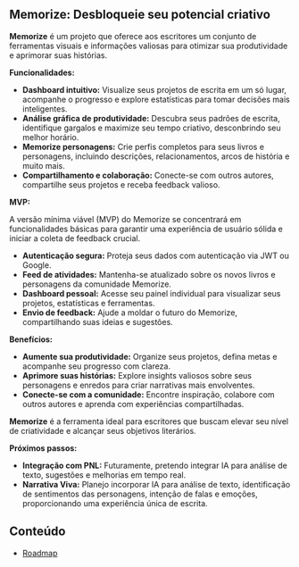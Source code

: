 ## Memorize: Desbloqueie seu potencial criativo

**Memorize** é um projeto que oferece aos escritores um conjunto de ferramentas visuais e informações valiosas para otimizar sua produtividade e aprimorar suas histórias.

**Funcionalidades:**

* **Dashboard intuitivo:** Visualize seus projetos de escrita em um só lugar, acompanhe o progresso e explore estatísticas para tomar decisões mais inteligentes.
* **Análise gráfica de produtividade:** Descubra seus padrões de escrita, identifique gargalos e maximize seu tempo criativo, desconbrindo seu melhor horário.
* **Memorize personagens:** Crie perfis completos para seus livros e personagens, incluindo descrições, relacionamentos, arcos de história e muito mais.
* **Compartilhamento e colaboração:** Conecte-se com outros autores, compartilhe seus projetos e receba feedback valioso.

**MVP:**

A versão mínima viável (MVP) do Memorize se concentrará em funcionalidades básicas para garantir uma experiência de usuário sólida e iniciar a coleta de feedback crucial.

* **Autenticação segura:** Proteja seus dados com autenticação via JWT ou Google.
* **Feed de atividades:** Mantenha-se atualizado sobre os novos livros e personagens da comunidade Memorize.
* **Dashboard pessoal:** Acesse seu painel individual para visualizar seus projetos, estatísticas e ferramentas.
* **Envio de feedback:** Ajude a moldar o futuro do Memorize, compartilhando suas ideias e sugestões.

**Benefícios:**

* **Aumente sua produtividade:** Organize seus projetos, defina metas e acompanhe seu progresso com clareza.
* **Aprimore suas histórias:** Explore insights valiosos sobre seus personagens e enredos para criar narrativas mais envolventes.
* **Conecte-se com a comunidade:** Encontre inspiração, colabore com outros autores e aprenda com experiências compartilhadas.

**Memorize** é a ferramenta ideal para escritores que buscam elevar seu nível de criatividade e alcançar seus objetivos literários.

**Próximos passos:**

* **Integração com PNL:** Futuramente, pretendo integrar IA para análise de texto, sugestões e melhorias em tempo real.
* **Narrativa Viva:** Planejo incorporar IA para análise de texto, identificação de sentimentos das personagens, intenção de falas e emoções, proporcionando uma experiência única de escrita.

## Conteúdo
- [Roadmap](ROADMAP.md)